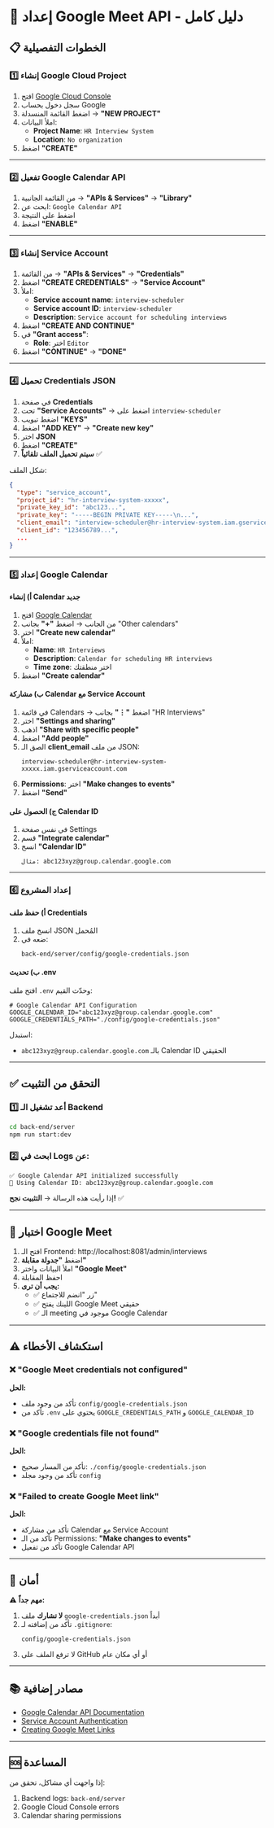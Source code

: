 # 🔑 إعداد Google Meet API - دليل كامل

## 📋 الخطوات التفصيلية

### 1️⃣ إنشاء Google Cloud Project

1. افتح [Google Cloud Console](https://console.cloud.google.com/)
2. سجل دخول بحساب Google
3. اضغط القائمة المنسدلة → **"NEW PROJECT"**
4. املأ البيانات:
   - **Project Name**: `HR Interview System`
   - **Location**: `No organization`
5. اضغط **"CREATE"**

---

### 2️⃣ تفعيل Google Calendar API

1. من القائمة الجانبية → **"APIs & Services"** → **"Library"**
2. ابحث عن: `Google Calendar API`
3. اضغط على النتيجة
4. اضغط **"ENABLE"**

---

### 3️⃣ إنشاء Service Account

1. من القائمة → **"APIs & Services"** → **"Credentials"**
2. اضغط **"CREATE CREDENTIALS"** → **"Service Account"**
3. املأ:
   - **Service account name**: `interview-scheduler`
   - **Service account ID**: `interview-scheduler`
   - **Description**: `Service account for scheduling interviews`
4. اضغط **"CREATE AND CONTINUE"**
5. في **"Grant access"**:
   - **Role**: اختر `Editor`
6. اضغط **"CONTINUE"** → **"DONE"**

---

### 4️⃣ تحميل Credentials JSON

1. في صفحة **Credentials**
2. تحت **"Service Accounts"** → اضغط على `interview-scheduler`
3. اضغط تبويب **"KEYS"**
4. اضغط **"ADD KEY"** → **"Create new key"**
5. اختر **JSON**
6. اضغط **"CREATE"**
7. **سيتم تحميل الملف تلقائياً** ✅

شكل الملف:
```json
{
  "type": "service_account",
  "project_id": "hr-interview-system-xxxxx",
  "private_key_id": "abc123...",
  "private_key": "-----BEGIN PRIVATE KEY-----\n...",
  "client_email": "interview-scheduler@hr-interview-system.iam.gserviceaccount.com",
  "client_id": "123456789...",
  ...
}
```

---

### 5️⃣ إعداد Google Calendar

#### أ) إنشاء Calendar جديد

1. افتح [Google Calendar](https://calendar.google.com/)
2. من الجانب → اضغط **"+"** بجانب "Other calendars"
3. اختر **"Create new calendar"**
4. املأ:
   - **Name**: `HR Interviews`
   - **Description**: `Calendar for scheduling HR interviews`
   - **Time zone**: اختر منطقتك
5. اضغط **"Create calendar"**

#### ب) مشاركة Calendar مع Service Account

1. في قائمة Calendars → اضغط **"⋮"** بجانب "HR Interviews"
2. اختر **"Settings and sharing"**
3. اذهب **"Share with specific people"**
4. اضغط **"Add people"**
5. الصق الـ **client_email** من ملف JSON:
   ```
   interview-scheduler@hr-interview-system-xxxxx.iam.gserviceaccount.com
   ```
6. **Permissions**: اختر **"Make changes to events"**
7. اضغط **"Send"**

#### ج) الحصول على Calendar ID

1. في نفس صفحة Settings
2. قسم **"Integrate calendar"**
3. انسخ **"Calendar ID"**
   ```
   مثال: abc123xyz@group.calendar.google.com
   ```

---

### 6️⃣ إعداد المشروع

#### أ) حفظ ملف Credentials

1. انسخ ملف JSON المُحمل
2. ضعه في:
   ```
   back-end/server/config/google-credentials.json
   ```

#### ب) تحديث .env

افتح ملف `.env` وحدّث القيم:

```env
# Google Calendar API Configuration
GOOGLE_CALENDAR_ID="abc123xyz@group.calendar.google.com"
GOOGLE_CREDENTIALS_PATH="./config/google-credentials.json"
```

استبدل:
- `abc123xyz@group.calendar.google.com` بالـ Calendar ID الحقيقي

---

## ✅ التحقق من التثبيت

### 1️⃣ أعد تشغيل الـ Backend

```bash
cd back-end/server
npm run start:dev
```

### 2️⃣ ابحث في Logs عن:

```
✅ Google Calendar API initialized successfully
📅 Using Calendar ID: abc123xyz@group.calendar.google.com
```

إذا رأيت هذه الرسالة → **التثبيت نجح!** ✅

---

## 🧪 اختبار Google Meet

1. افتح الـ Frontend: http://localhost:8081/admin/interviews
2. اضغط **"جدولة مقابلة"**
3. املأ البيانات واختر **"Google Meet"**
4. احفظ المقابلة
5. **يجب أن ترى:**
   - ✅ زر "انضم للاجتماع"
   - ✅ اللينك يفتح Google Meet حقيقي
   - ✅ الـ meeting موجود في Google Calendar

---

## ⚠️ استكشاف الأخطاء

### ❌ "Google Meet credentials not configured"

**الحل:**
- تأكد من وجود ملف `config/google-credentials.json`
- تأكد من `.env` يحتوي على `GOOGLE_CREDENTIALS_PATH` و `GOOGLE_CALENDAR_ID`

### ❌ "Google credentials file not found"

**الحل:**
- تأكد من المسار صحيح: `./config/google-credentials.json`
- تأكد من وجود مجلد `config`

### ❌ "Failed to create Google Meet link"

**الحل:**
- تأكد من مشاركة Calendar مع Service Account
- تأكد من الـ Permissions: **"Make changes to events"**
- تأكد من تفعيل Google Calendar API

---

## 🔐 أمان

⚠️ **مهم جداً:**

1. **لا تشارك** ملف `google-credentials.json` أبداً
2. تأكد من إضافته لـ `.gitignore`:
   ```
   config/google-credentials.json
   ```
3. لا ترفع الملف على GitHub أو أي مكان عام

---

## 📚 مصادر إضافية

- [Google Calendar API Documentation](https://developers.google.com/calendar/api/guides/overview)
- [Service Account Authentication](https://cloud.google.com/iam/docs/service-accounts)
- [Creating Google Meet Links](https://developers.google.com/calendar/api/guides/create-events#conferencing)

---

## 🆘 المساعدة

إذا واجهت أي مشاكل، تحقق من:
1. Backend logs: `back-end/server`
2. Google Cloud Console errors
3. Calendar sharing permissions
